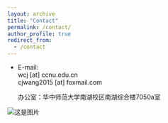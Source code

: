 ```yaml
---
layout: archive
title: "Contact"
permalink: /contact/
author_profile: true
redirect_from:
  - /contact
---
```



* E-mail:  
  wcj [at] ccnu.edu.cn  
  cjwang2015 [at] foxmail.com  
  
  办公室：华中师范大学南湖校区南湖综合楼7050a室


 ![这是图片](https://itachjw.github.io/images/江湖.jpeg "Magic Gardens")
